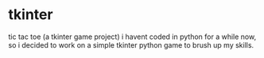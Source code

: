 # tkinter
tic tac toe (a tkinter game project) 
i havent coded in python for a while now, so i decided to work on a simple tkinter python game to brush up my skills.
